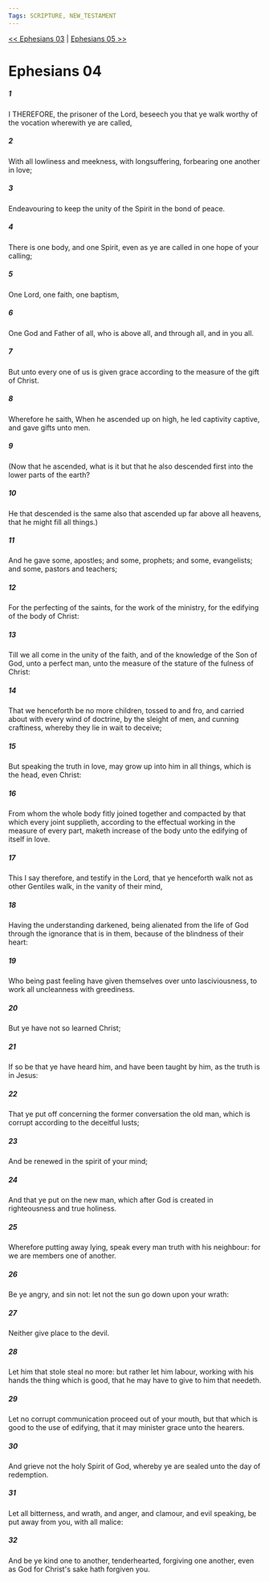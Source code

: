 ```yaml
---
Tags: SCRIPTURE, NEW_TESTAMENT
---
```


[<< Ephesians 03](NEW_TESTAMENT/10_Ephesians/Ephesians_03.md) | [Ephesians 05 >>](NEW_TESTAMENT/10_Ephesians/Ephesians_05.md)

# Ephesians 04

##### 1

I THEREFORE, the prisoner of the Lord, beseech you that ye walk worthy of the vocation wherewith ye are called,

##### 2

With all lowliness and meekness, with longsuffering, forbearing one another in love;

##### 3

Endeavouring to keep the unity of the Spirit in the bond of peace.

##### 4

There is one body, and one Spirit, even as ye are called in one hope of your calling;

##### 5

One Lord, one faith, one baptism,

##### 6

One God and Father of all, who is above all, and through all, and in you all.

##### 7

But unto every one of us is given grace according to the measure of the gift of Christ.

##### 8

Wherefore he saith, When he ascended up on high, he led captivity captive, and gave gifts unto men.

##### 9

(Now that he ascended, what is it but that he also descended first into the lower parts of the earth?

##### 10

He that descended is the same also that ascended up far above all heavens, that he might fill all things.)

##### 11

And he gave some, apostles; and some, prophets; and some, evangelists; and some, pastors and teachers;

##### 12

For the perfecting of the saints, for the work of the ministry, for the edifying of the body of Christ:

##### 13

Till we all come in the unity of the faith, and of the knowledge of the Son of God, unto a perfect man, unto the measure of the stature of the fulness of Christ:

##### 14

That we henceforth be no more children, tossed to and fro, and carried about with every wind of doctrine, by the sleight of men, and cunning craftiness, whereby they lie in wait to deceive;

##### 15

But speaking the truth in love, may grow up into him in all things, which is the head, even Christ:

##### 16

From whom the whole body fitly joined together and compacted by that which every joint supplieth, according to the effectual working in the measure of every part, maketh increase of the body unto the edifying of itself in love.

##### 17

This I say therefore, and testify in the Lord, that ye henceforth walk not as other Gentiles walk, in the vanity of their mind,

##### 18

Having the understanding darkened, being alienated from the life of God through the ignorance that is in them, because of the blindness of their heart:

##### 19

Who being past feeling have given themselves over unto lasciviousness, to work all uncleanness with greediness.

##### 20

But ye have not so learned Christ;

##### 21

If so be that ye have heard him, and have been taught by him, as the truth is in Jesus:

##### 22

That ye put off concerning the former conversation the old man, which is corrupt according to the deceitful lusts;

##### 23

And be renewed in the spirit of your mind;

##### 24

And that ye put on the new man, which after God is created in righteousness and true holiness.

##### 25

Wherefore putting away lying, speak every man truth with his neighbour: for we are members one of another.

##### 26

Be ye angry, and sin not: let not the sun go down upon your wrath:

##### 27

Neither give place to the devil.

##### 28

Let him that stole steal no more: but rather let him labour, working with his hands the thing which is good, that he may have to give to him that needeth.

##### 29

Let no corrupt communication proceed out of your mouth, but that which is good to the use of edifying, that it may minister grace unto the hearers.

##### 30

And grieve not the holy Spirit of God, whereby ye are sealed unto the day of redemption.

##### 31

Let all bitterness, and wrath, and anger, and clamour, and evil speaking, be put away from you, with all malice:

##### 32

And be ye kind one to another, tenderhearted, forgiving one another, even as God for Christ's sake hath forgiven you.
